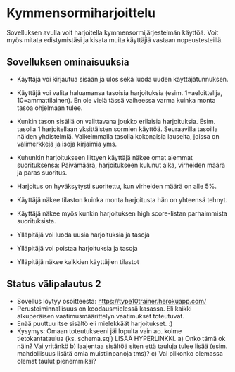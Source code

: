 # Kymmensormiharjoittelu
Sovelluksen avulla voit harjoitella kymmensormijärjestelmän käyttöä. Voit myös mitata edistymistäsi ja kisata muita käyttäjiä vastaan nopeustesteillä. 

## Sovelluksen ominaisuuksia
* Käyttäjä voi kirjautua sisään ja ulos sekä luoda uuden käyttäjätunnuksen.
* Käyttäjä voi valita haluamansa tasoisia harjoituksia (esim. 1=aeloittelija, 10=ammattilainen). En ole vielä tässä vaiheessa varma kuinka monta tasoa ohjelmaan tulee.
* Kunkin tason sisällä on valittavana joukko erilaisia harjoituksia. Esim. tasolla 1 harjoitellaan yksittäisten sormien käyttöä. Seuraavilla tasoilla näiden yhdistelmiä. Vaikeimmalla tasolla kokonaisia lauseita, joissa on välimerkkejä ja isoja kirjaimia yms.
* Kuhunkin harjoitukseen liittyen käyttäjä näkee omat aiemmat suorituksensa: Päivämäärä, harjoitukseen kulunut aika, virheiden määrä ja paras suoritus.
* Harjoitus on hyväksytysti suoritettu, kun virheiden määrä on alle 5%. 
* Käyttäjä näkee tilaston kuinka monta harjoitusta hän on yhteensä tehnyt.
* Käyttäjä näkee myös kunkin harjoituksen high score-listan parhaimmista suorituksista. 
 
* Ylläpitäjä voi luoda uusia harjoituksia ja tasoja
* Ylläpitäjä voi poistaa harjoituksia ja tasoja
* Ylläpitäjä näkee kaikkien käyttäjien tilastot

## Status välipalautus 2
* Sovellus löytyy osoitteesta: https://type10trainer.herokuapp.com/
* Perustoiminnallisuus on koodausmielessä kasassa. Eli kaikki alkuperäisen vaatimusmäärittelyn vaatimukset toteutuvat.
* Enää puuttuu itse sisältö eli mielekkäät harjoitukset. :)
* Kysymys: Omaan toteutukseeni jäi lopulta vain ao. kolme tietokantataulua (ks. schema.sql) LISÄÄ HYPERLINKKI. a) Onko tämä ok näin? Vai yritänkö b) laajentaa sisältöä siten että tauluja tulee lisää (esim. mahdollisuus lisätä omia muistiinpanoja tms)? c) Vai pilkonko olemassa olemat taulut pienemmiksi?